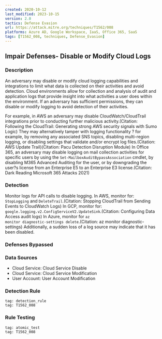 ```yaml
---
created: 2020-10-12
last_modified: 2023-10-15
version: 2.0
tactics: Defense Evasion
url: https://attack.mitre.org/techniques/T1562/008
platforms: Azure AD, Google Workspace, IaaS, Office 365, SaaS
tags: [T1562_008, techniques, Defense_Evasion]
---
```


## Impair Defenses- Disable or Modify Cloud Logs

### Description

An adversary may disable or modify cloud logging capabilities and integrations to limit what data is collected on their activities and avoid detection. Cloud environments allow for collection and analysis of audit and application logs that provide insight into what activities a user does within the environment. If an adversary has sufficient permissions, they can disable or modify logging to avoid detection of their activities.

For example, in AWS an adversary may disable CloudWatch/CloudTrail integrations prior to conducting further malicious activity.(Citation: Following the CloudTrail: Generating strong AWS security signals with Sumo Logic) They may alternatively tamper with logging functionality ? for example, by removing any associated SNS topics, disabling multi-region logging, or disabling settings that validate and/or encrypt log files.(Citation: AWS Update Trail)(Citation: Pacu Detection Disruption Module) In Office 365, an adversary may disable logging on mail collection activities for specific users by using the `Set-MailboxAuditBypassAssociation` cmdlet, by disabling M365 Advanced Auditing for the user, or by downgrading the user?s license from an Enterprise E5 to an Enterprise E3 license.(Citation: Dark Reading Microsoft 365 Attacks 2021)

### Detection

Monitor logs for API calls to disable logging. In AWS, monitor for: <code>StopLogging</code> and <code>DeleteTrail</code>.(Citation: Stopping CloudTrail from Sending Events to CloudWatch Logs) In GCP, monitor for: <code>google.logging.v2.ConfigServiceV2.UpdateSink</code>.(Citation: Configuring Data Access audit logs)  In Azure, monitor for <code>az monitor diagnostic-settings delete</code>.(Citation: az monitor diagnostic-settings) Additionally, a sudden loss of a log source may indicate that it has been disabled. 

### Defenses Bypassed



### Data Sources

  - Cloud Service: Cloud Service Disable
  -  Cloud Service: Cloud Service Modification
  -  User Account: User Account Modification
### Detection Rule

```query
tag: detection_rule
tag: T1562_008
```

### Rule Testing

```query
tag: atomic_test
tag: T1562_008
```
